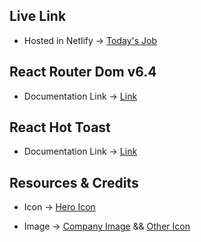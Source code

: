 ## Live Link

- Hosted in Netlify -> [Today's Job](https://moonlit-choux-7c914f.netlify.app/)

## React Router Dom v6.4

- Documentation Link -> [Link](https://reactrouter.com/en/main/start/overview)

## React Hot Toast

- Documentation Link -> [Link](https://www.npmjs.com/package/react-toastify)

## Resources & Credits

- Icon -> [Hero Icon](https://heroicons.com/)

- Image -> [Company Image](/public/comp_img/) && [Other Icon](/public/Icons/)
